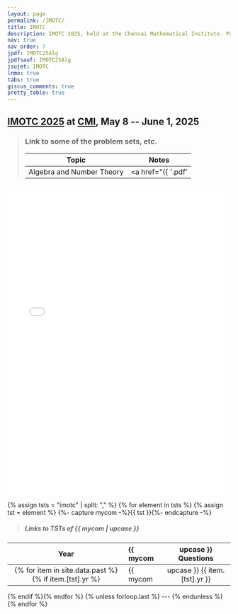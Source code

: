 ```yaml
---
layout: page
permalink: /IMOTC/
title: IMOTC
description: IMOTC 2025, held at the Chennai Mathematical Institute. Problem set, Solutions, Questions, Answers, Hints, Walkthroughs, Discussions, Solutions in pdf.
nav: true
nav_order: 7
jpdf: IMOTC25Alg
jpdfsauf: IMOTC25Alg
jsujet: IMOTC
lnmo: true
tabs: true
giscus_comments: true
pretty_table: true
---
```


## [IMOTC 2025](https://olympiads.hbcse.tifr.res.in/mathematical-olympiad-2024-2025/) at [CMI](https://www.cmi.ac.in/), May 8 -- June 1, 2025

> ### Link to some of the problem sets, etc.
>
> |      Topic          |          Notes      |
> | :------------: | :------------: |
> | Algebra and Number Theory | <a href="{{ '.pdf' | prepend: page.jpdf | prepend: '/' | prepend: page.jsujet | prepend: 'assets/pdf/' | relative_url }}" target="_blank" rel="noopener noreferrer"><i class="fa-solid fa-file-pdf fa-2x"></i></a> |
>

<iframe src="{{ site.baseurl }}/assets/pdf/IMOTC/IMOTC25Alg.pdf" width="100%" height="700" frameborder="no" border="0" marginwidth="0" marginheight="0"></iframe>


{% assign tsts = "imotc" | split: "," %}
{% for element in tsts %}
{% assign tst = element %}
{%- capture mycom -%}{{ tst }}{%- endcapture -%}

> ##### Links to TSTs of {{ mycom | upcase }}

|    Year     | {{ mycom | upcase }}  Questions      |
| :------------: | :------------ | :------------: |
{% for item in site.data.past %}{% if item.[tst].yr %}| {{ mycom | upcase }} {{ item.[tst].yr }} |  {% for member in item.[tst].aops %}{% if member.qq %} {{ member.cmt }} <a href="{{ member.qq }}" target="_blank" rel="noopener noreferrer"><i class="fa-solid fa-globe fa-2x"></i></a> {% endif %} {% unless forloop.last %} <br> <br>{% endunless %}{% endfor %}  {% if item.[tst].discussion %}<a href="{{ site.url }}{{ site.baseurl }}/assets/pdf/{{ tst | upcase }}/{{ item.[tst].discussion }}.pdf" target="_blank" rel="noopener noreferrer"><i class="fa-solid fa-file-pdf fa-2x"></i></a>{% endif %}     {% if item.[tst].rk %}{{ item.[tst].rk }}{% endif %}    |
{% endif %}{% endfor %}
{% unless forloop.last %} --- {% endunless %}
{% endfor %}
